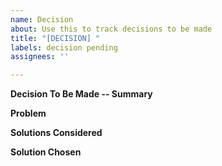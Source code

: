 ```yaml
---
name: Decision
about: Use this to track decisions to be made
title: "[DECISION] "
labels: decision pending
assignees: ''

---
```


**Decision To Be Made -- Summary**
<!-- A concise summary of the decision to be made. -->

**Problem**
<!-- List one or more problems driving this decision. -->

**Solutions Considered**
<!-- List one or more solutions under consideration. -->

**Solution Chosen**
<!-- Enter the solution chosen here before closing this decision. -->
